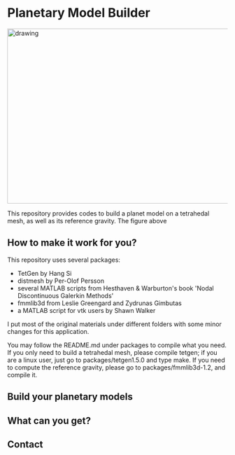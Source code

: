 Planetary Model Builder 
================================================================

<img src="figs/MITtopo4M_vp.png" alt="drawing" width="589" height="400" align="middle"/>

This repository provides codes to build a planet model on a tetrahedal mesh,
as well as its reference gravity.
The figure above   

How to make it work for you? 
----------------------------------------------------------------
This repository uses several packages:  
+ TetGen by Hang Si  
+ distmesh by Per-Olof Persson  
+ several MATLAB scripts from Hesthaven & Warburton's book 'Nodal Discontinuous Galerkin Methods'  
+ fmmlib3d from Leslie Greengard and Zydrunas Gimbutas  
+ a MATLAB script for vtk users by Shawn Walker

I put most of the original materials under different folders 
with some minor changes for this application.


You may follow the README.md under packages to compile what you need. 
If you only need to build a tetrahedal mesh, please compile tetgen; if you are a linux user, just go to packages/tetgen1.5.0 and type make. If you need to compute the reference gravity, please go to packages/fmmlib3d-1.2, and compile it.  


Build your planetary models
-----------------------------------------------------------------


What can you get?  
-----------------------------------------------------------------


Contact 
-----------------------------------------------------------------
